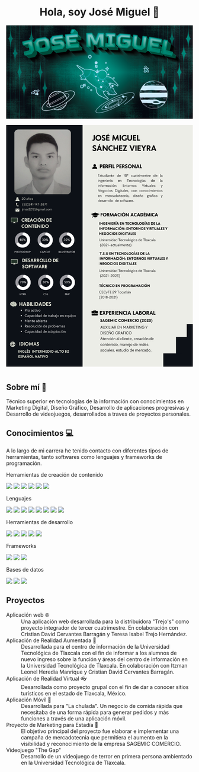 <div align="center">
    <h1 align="center"> Hola, soy José Miguel 🙌</h1>
</div>
<div>
    <p align="center"> <img src="https://github.com/jomisavi/jomisavi/blob/main/Banner.png" /> </p>
</div>
<div>
    <p align="center"> <img src="https://github.com/jomisavi/jomisavi/blob/main/CV.png" /> </p>
    <h1></h1>
</div>
<section>
    <h2>Sobre mí 💫</h2>
    <p>Técnico superior en tecnologías de la información con conocimientos en Marketing Digital, Diseño Gráfico, Desarrollo de aplicaciones progresivas y Desarrollo de videojuegos, desarrollados a traves de proyectos personales.</p>   
</section>
<section>
    <h2>Conocimientos 💻</h2>
    <p>A lo largo de mi carrera he tenido contacto con diferentes tipos de herramientas, tanto softwares como lenguajes y frameworks de programación.</p>
    <div>
        <p>Herramientas de creación de contenido</p>
        <span><img src="https://img.shields.io/badge/adobe%20photoshop-%2331A8FF.svg?style=for-the-badge&logo=adobe%20photoshop&logoColor=white"></span>
        <span><img src="https://img.shields.io/badge/Adobe%20Illustrator-FF9A00?style=for-the-badge&logo=adobe%20illustrator&logoColor=white"></span>
        <span><img src="https://img.shields.io/badge/Adobe%20Premiere%20Pro-9999FF?style=for-the-badge&logo=Adobe%20Premiere%20Pro&logoColor=white"></span>
        <span><img src="https://img.shields.io/badge/Adobe%20After%20Effects-9999FF.svg?style=for-the-badge&logo=Adobe%20After%20Effects&logoColor=white"></span>
        <span><img src="https://img.shields.io/badge/Canva-%2300C4CC.svg?&style=for-the-badge&logo=Canva&logoColor=white"></span>
        <span><img src="https://img.shields.io/badge/blender-%23F5792A.svg?style=for-the-badge&logo=blender&logoColor=white"></span>
    </div>
    <div>
        <p>Lenguajes</p>
        <span><img src="https://img.shields.io/badge/C%23-239120?style=for-the-badge&logo=c-sharp&logoColor=white"></span>
        <span><img src="https://img.shields.io/badge/HTML5-E34F26?style=for-the-badge&logo=html5&logoColor=white"></span>
        <span><img src="https://img.shields.io/badge/CSS3-1572B6?style=for-the-badge&logo=css3&logoColor=white"></span>
        <span><img src="https://img.shields.io/badge/JavaScript-F7DF1E?style=for-the-badge&logo=javascript&logoColor=black"></span>
        <span><img src="https://img.shields.io/badge/PHP-777BB4?style=for-the-badge&logo=php&logoColor=white"></span>
        <span><img src="https://img.shields.io/badge/Python-14354C?style=for-the-badge&logo=python&logoColor=white"></span>
        <span><img src="https://img.shields.io/badge/Dart-0175C2?style=for-the-badge&logo=dart&logoColor=white"></span>
        <span><img src="https://img.shields.io/badge/r-%23276DC3.svg?style=for-the-badge&logo=r&logoColor=white"></span>
    </div>
    <div>
        <p>Herramientas de desarrollo</p>
        <span><img src="https://img.shields.io/badge/unity-%23000000.svg?style=for-the-badge&logo=unity&logoColor=white"></span>
        <span><img src="https://img.shields.io/badge/Android_Studio-3DDC84?style=for-the-badge&logo=android-studio&logoColor=white"></span>
        <span><img src="https://img.shields.io/badge/Visual_Studio_Code-0078D4?style=for-the-badge&logo=visual%20studio%20code&logoColor=white"></span>
        <span><img src="https://img.shields.io/badge/apache%20netbeans-1B6AC6?style=for-the-badge&logo=apache%20netbeans%20IDE&logoColor=white"></span>
        <span><img src="https://img.shields.io/badge/RStudio-75AADB?style=for-the-badge&logo=RStudio&logoColor=white"></span>
    </div>
    <div>
        <p>Frameworks</p>
        <span><img src="https://img.shields.io/badge/bootstrap-%238511FA.svg?style=for-the-badge&logo=bootstrap&logoColor=white"></span>
        <span><img src="https://img.shields.io/badge/Flutter-%2302569B.svg?style=for-the-badge&logo=Flutter&logoColor=white"></span>
        <span><img src="https://img.shields.io/badge/laravel-%23FF2D20.svg?style=for-the-badge&logo=laravel&logoColor=white"></span>
    </div>
    <div>
        <p>Bases de datos</p>
        <span><img src="https://img.shields.io/badge/mysql-4479A1.svg?style=for-the-badge&logo=mysql&logoColor=white"></span>
        <span><img src="https://img.shields.io/badge/MongoDB-%234ea94b.svg?style=for-the-badge&logo=mongodb&logoColor=white"></span>
        <span><img src="https://img.shields.io/badge/firebase-%23039BE5.svg?style=for-the-badge&logo=firebase"></span>
    </div>
</section>
<section>
   <h2>Proyectos</h2>
   <div>
      <dl>
         <dt>Aplicación web 🌐</dt>
         <dd>Una aplicación web desarrollada para la distribuidora "Trejo's" como proyecto integrador de tercer cuatrimestre. En colaboración con Cristian David Cervantes Barragán y Teresa Isabel Trejo Hernández.</dd>
         <dt>Aplicación de Realidad Aumentada 📱</dt>
         <dd>Desarrollada para el centro de información de la Universidad Tecnológica de Tlaxcala con el fin de informar a los alumnos de nuevo ingreso sobre la función y áreas del centro de información en la Universidad Tecnológica de Tlaxcala. En colaboración con Itzman Leonel Heredia Manrique y Cristian David Cervantes Barragán.</dd>
        <dt>Aplicación de Realidad Virtual 👓</dt>
             <dd>Desarrollada como proyecto grupal con el fin de dar a conocer sitios turísticos en el estado de Tlaxcala, México.</dd>
        <dt>Aplicación Móvil 📱</dt>
             <dd>Desarrollada para "La chulada". Un negocio de comida rápida que necesitaba de una forma rápida para generar pedidos y más funciones a través de una aplicación móvil.</dd>
        <dt>Proyecto de Marketing para Estadía 🎨</dt>
             <dd>El objetivo principal del proyecto fue elaborar e implementar una campaña de mercadotecnia que permitiera el aumento en la visibilidad y reconocimiento de la empresa SAGEMIC COMERCIO.</dd>
          <dt>Videojuego "The Gap"</dt>
             <dd>Desarrollo de un videojuego de terror en primera persona ambientado en la Universidad Tecnológica de Tlaxcala.</dd>
      </dl>
   </div>
</section>
